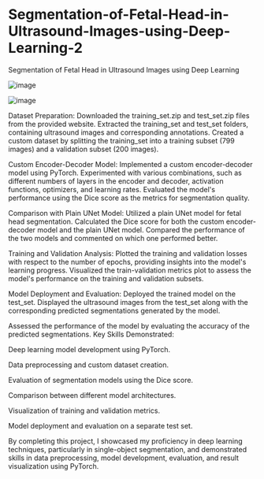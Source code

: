 # Segmentation-of-Fetal-Head-in-Ultrasound-Images-using-Deep-Learning-2
Segmentation of Fetal Head in Ultrasound Images using Deep Learning






![image](https://github.com/AmarchandC/Segmentation-of-Fetal-Head-in-Ultrasound-Images-using-Deep-Learning-2/assets/82858194/2195dcc7-cfe4-49cb-9654-e6065e1763af)




![image](https://github.com/AmarchandC/Segmentation-of-Fetal-Head-in-Ultrasound-Images-using-Deep-Learning-2/assets/82858194/3a027ea1-bf27-47b4-beb1-80ab301192eb)







Dataset Preparation:
Downloaded the training_set.zip and test_set.zip files from the provided website.
Extracted the training_set and test_set folders, containing ultrasound images and corresponding annotations.
Created a custom dataset by splitting the training_set into a training subset (799 images) and a validation subset (200 images).

Custom Encoder-Decoder Model:
Implemented a custom encoder-decoder model using PyTorch.
Experimented with various combinations, such as different numbers of layers in the encoder and decoder, activation functions, optimizers, and learning rates.
Evaluated the model's performance using the Dice score as the metrics for segmentation quality.

Comparison with Plain UNet Model:
Utilized a plain UNet model for fetal head segmentation.
Calculated the Dice score for both the custom encoder-decoder model and the plain UNet model.
Compared the performance of the two models and commented on which one performed better.

Training and Validation Analysis:
Plotted the training and validation losses with respect to the number of epochs, providing insights into the model's learning progress.
Visualized the train-validation metrics plot to assess the model's performance on the training and validation subsets.

Model Deployment and Evaluation:
Deployed the trained model on the test_set.
Displayed the ultrasound images from the test_set along with the corresponding predicted segmentations generated by the model.

Assessed the performance of the model by evaluating the accuracy of the predicted segmentations.
Key Skills Demonstrated:

Deep learning model development using PyTorch.

Data preprocessing and custom dataset creation.

Evaluation of segmentation models using the Dice score.

Comparison between different model architectures.

Visualization of training and validation metrics.

Model deployment and evaluation on a separate test set.

By completing this project, I showcased my proficiency in deep learning techniques, particularly in single-object segmentation, and demonstrated skills in data preprocessing, model development, evaluation, and result visualization using PyTorch.
